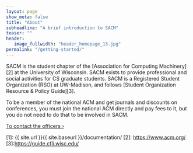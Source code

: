 ```yaml
---
layout: page
show_meta: false
title: "About"
subheadline: "A brief introduction to SACM"
teaser: ""
header:
   image_fullwidth: "header_homepage_13.jpg"
permalink: "/getting-started/"
---
```


SACM is the student chapter of the [Association for Computing Machinery][2] at the University of Wisconsin. SACM exists to provide professional and social activities for CS graduate students. SACM is a Registered Student Organization (RSO) at UW-Madison, and follows [Student Organization Resource & Policy Guide][3]. 

To be a member of the national ACM and get journals and discounts on conferences, you must join the national ACM directly and pay fees to it, but you do not need to do that to be involved in SACM.

<a class="radius button small" href="{{ site.url }}{{ site.baseurl }}/grid/">To contact the officers ›</a>


 [1]: {{ site.url }}{{ site.baseurl }}/documentation/
 [2]: https://www.acm.org/
 [3]:https://guide.cfli.wisc.edu/